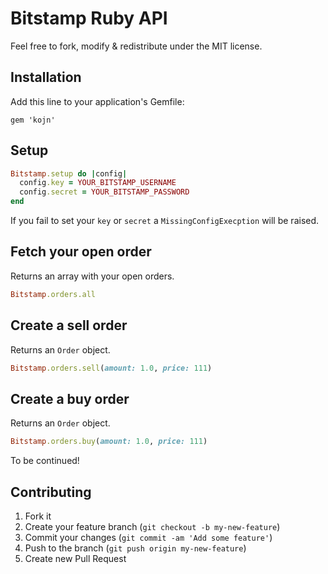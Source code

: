 # Bitstamp Ruby API

Feel free to fork, modify & redistribute under the MIT license.

## Installation

Add this line to your application's Gemfile:

    gem 'kojn'
    
## Setup

```ruby
Bitstamp.setup do |config|
  config.key = YOUR_BITSTAMP_USERNAME
  config.secret = YOUR_BITSTAMP_PASSWORD
end
```

If you fail to set your `key` or `secret` a `MissingConfigExecption`
will be raised.

## Fetch your open order

Returns an array with your open orders.

```ruby
Bitstamp.orders.all
```

## Create a sell order

Returns an `Order` object.

```ruby
Bitstamp.orders.sell(amount: 1.0, price: 111)
```

## Create a buy order

Returns an `Order` object.

```ruby
Bitstamp.orders.buy(amount: 1.0, price: 111)
```

To be continued!

## Contributing

1. Fork it
2. Create your feature branch (`git checkout -b
my-new-feature`)
3. Commit your changes (`git commit -am 'Add some feature'`)
4. Push to the branch (`git push origin my-new-feature`)
5. Create new Pull Request


